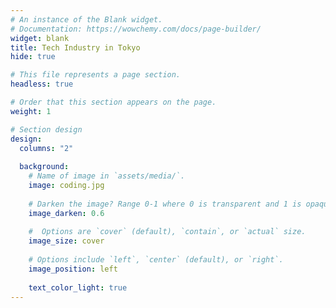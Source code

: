 ```yaml
---
# An instance of the Blank widget.
# Documentation: https://wowchemy.com/docs/page-builder/
widget: blank
title: Tech Industry in Tokyo
hide: true

# This file represents a page section.
headless: true

# Order that this section appears on the page.
weight: 1

# Section design
design:
  columns: "2"
  
  background:
    # Name of image in `assets/media/`.
    image: coding.jpg
    
    # Darken the image? Range 0-1 where 0 is transparent and 1 is opaque.
    image_darken: 0.6
    
    #  Options are `cover` (default), `contain`, or `actual` size.
    image_size: cover
    
    # Options include `left`, `center` (default), or `right`.
    image_position: left
    
    text_color_light: true
---
```

